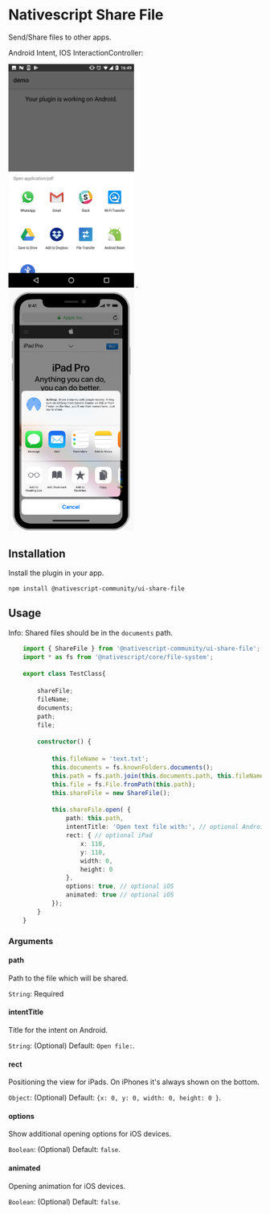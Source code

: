 # Nativescript Share File

Send/Share files to other apps.

Android Intent, IOS InteractionController:

<img src="https://github.com/nativescript-community/ui-share-file/blob/master/preview/preview-android.png?raw=true" width="250"> .   <img src="https://github.com/nativescript-community/ui-share-file/blob/master/preview/preview-ios.png?raw=true" width="250">



## Installation

Install the plugin in your app.

~~~
npm install @nativescript-community/ui-share-file
~~~

## Usage 

Info: Shared files should be in the `documents` path.
	
```TypeScript
    import { ShareFile } from '@nativescript-community/ui-share-file';
    import * as fs from '@nativescript/core/file-system';

    export class TestClass{

        shareFile;
        fileName;
        documents;
        path;
        file;

        constructor() {

            this.fileName = 'text.txt';
            this.documents = fs.knownFolders.documents();
            this.path = fs.path.join(this.documents.path, this.fileName);
            this.file = fs.File.fromPath(this.path);
            this.shareFile = new ShareFile();

            this.shareFile.open( { 
                path: this.path, 
                intentTitle: 'Open text file with:', // optional Android
                rect: { // optional iPad
                    x: 110,
                    y: 110,
                    width: 0,
                    height: 0
                },
                options: true, // optional iOS
                animated: true // optional iOS
            });
        }
    }

```

### Arguments

#### path
Path to the file which will be shared.


`String`: Required


#### intentTitle
Title for the intent on Android. 

`String`: (Optional) 
Default: `Open file:`.


#### rect
Positioning the view for iPads. On iPhones it's always shown on the bottom. 

`Object`: (Optional) 
Default: `{x: 0, y: 0, width: 0, height: 0 }`.

#### options
Show additional opening options for iOS devices. 

`Boolean`: (Optional)
Default: `false`.

#### animated
Opening animation for iOS devices. 

`Boolean`: (Optional) 
Default: `false`.